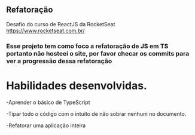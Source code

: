## Refatoração

Desafio do curso de ReactJS da RocketSeat https://www.rocketseat.com.br/

### Esse projeto tem como foco a refatoração de JS em TS portanto não hosteei o site, por favor checar os commits para ver a progressão dessa refatoração

# Habilidades desenvolvidas.

-Aprender o básico de TypeScript

-Tipar todo o código com o intuito de não sobrar nenhum <any> no documento.

-Refatorar uma aplicação inteira
